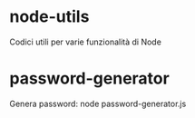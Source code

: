 # node-utils

Codici utili per varie funzionalità di Node

# password-generator

Genera password: node password-generator.js
